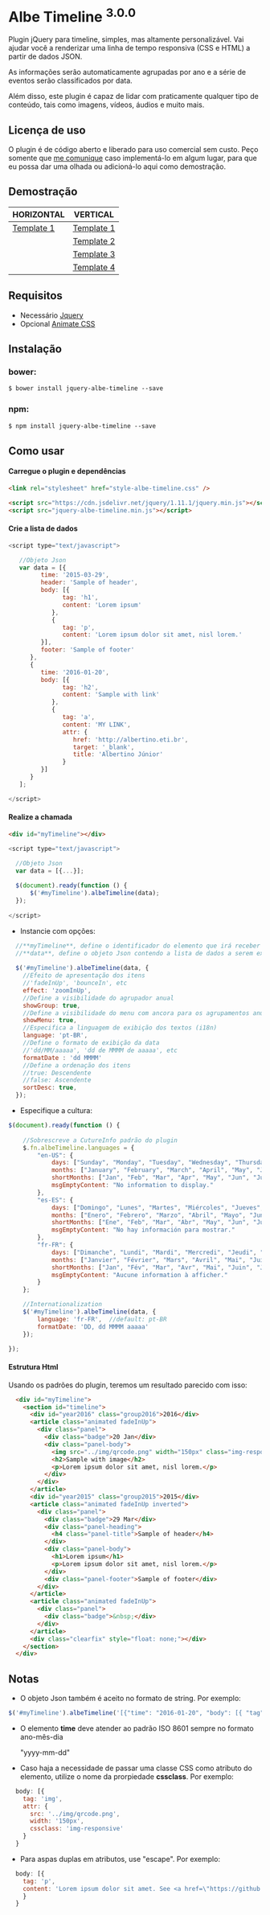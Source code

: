 # Albe Timeline <sup>3.0.0</sup>

Plugin jQuery para timeline, simples, mas altamente personalizável. Vai ajudar você a renderizar uma linha de tempo responsiva (CSS e HTML) a partir de dados JSON. 

As informações serão automaticamente agrupadas por ano e a série de eventos serão classificados por data. 

Além disso, este plugin é capaz de lidar com praticamente qualquer tipo de conteúdo, tais como imagens, vídeos, áudios e muito mais.

## Licença de uso
O plugin é de código aberto e liberado para uso comercial sem custo. Peço somente que [me comunique](http://albertino.eti.br/#collapse5 "contato") caso implementá-lo em algum lugar, para que eu possa dar uma olhada ou adicioná-lo aqui como demostração.

## Demostração
| HORIZONTAL  | VERTICAL |
| ------------- | ------------- |
| [Template 1](http://timeline.albertino.eti.br/templates/horizontal/index.html "Template Horizontal")  | [Template 1](http://timeline.albertino.eti.br/templates/vertical/index.html "Template Vertical")  |
|   | [Template 2](http://timeline.albertino.eti.br/templates/simple/index.html "Template Simples")  |
|   | [Template 3](http://timeline.albertino.eti.br/templates/minimalist/index.html "Template Minimalista")  |
|   | [Template 4](http://timeline.albertino.eti.br/templates/audain/index.html "Template Audain Designs")  |

## Requisitos
* Necessário
[Jquery](https://jquery.com)
* Opcional
[Animate CSS](https://daneden.github.io/animate.css)

## Instalação
### bower:
```html
$ bower install jquery-albe-timeline --save
```
### npm:
```html
$ npm install jquery-albe-timeline --save
```

## Como usar
#### Carregue o plugin e dependências
```html
<link rel="stylesheet" href="style-albe-timeline.css" />

<script src="https://cdn.jsdelivr.net/jquery/1.11.1/jquery.min.js"></script>
<script src="jquery-albe-timeline.min.js"></script>
```
#### Crie a lista de dados
```js
<script type="text/javascript">

   //Objeto Json
   var data = [{
         time: '2015-03-29',
         header: 'Sample of header',
         body: [{
               tag: 'h1',
               content: 'Lorem ipsum'
            },
            {
               tag: 'p',
               content: 'Lorem ipsum dolor sit amet, nisl lorem.'
         }],
         footer: 'Sample of footer'
      },
      {
         time: '2016-01-20',
         body: [{
               tag: 'h2',
               content: 'Sample with link'
            },
            {
               tag: 'a',
               content: 'MY LINK',
               attr: {
                  href: 'http://albertino.eti.br',
                  target: '_blank',
                  title: 'Albertino Júnior'
               }
         }]
      }
   ];

</script>
```
#### Realize a chamada
```html
<div id="myTimeline"></div>
```
```js
<script type="text/javascript">

  //Objeto Json
  var data = [{...}];
   
  $(document).ready(function () {
      $('#myTimeline').albeTimeline(data);
  });
  
</script>
```
* Instancie com opções:
```js
  //**myTimeline**, define o identificador do elemento que irá receber toda a linha de tempo (por exemplo, uma DIV) e deve ser único para cada timeline na página.
  //**data**, define o objeto Json contendo a lista de dados a serem exibidos.
  
  $('#myTimeline').albeTimeline(data, {
    //Efeito de apresentação dos itens
    //'fadeInUp', 'bounceIn', etc
    effect: 'zoomInUp',
    //Define a visibilidade do agrupador anual
    showGroup: true,
    //Define a visibilidade do menu com ancora para os agrupamentos anuais (depende de 'showGroup')
    showMenu: true,
    //Especifica a linguagem de exibição dos textos (i18n)
    language: 'pt-BR',
    //Define o formato de exibição da data
    //'dd/MM/aaaaa', 'dd de MMMM de aaaaa', etc
    formatDate : 'dd MMMM'
    //Define a ordenação dos itens
    //true: Descendente
    //false: Ascendente
    sortDesc: true,
  });
```
* Especifique a cultura:
```js
$(document).ready(function () {
    
    //Sobrescreve a CutureInfo padrão do plugin
    $.fn.albeTimeline.languages = {
        "en-US": {
            days: ["Sunday", "Monday", "Tuesday", "Wednesday", "Thursday", "Friday", "Saturday"],
            months: ["January", "February", "March", "April", "May", "June", "July", "August", "September", "October", "November", "December"],
            shortMonths: ["Jan", "Feb", "Mar", "Apr", "May", "Jun", "Jul", "Aug", "Sep", "Oct", "Nov", "Dec"],
            msgEmptyContent: "No information to display."
        },
        "es-ES": {
            days: ["Domingo", "Lunes", "Martes", "Miércoles", "Jueves", "Viernes", "Sábado"],
            months: ["Enero", "Febrero", "Marzo", "Abril", "Mayo", "Junio", "Julio", "Agosto", "Septiembre", "Octubre", "Noviembre", "Diciembre"],
            shortMonths: ["Ene", "Feb", "Mar", "Abr", "May", "Jun", "Jul", "Ago", "Sep", "Oct", "Nov", "Dic"],
            msgEmptyContent: "No hay información para mostrar."
        },
        "fr-FR": {
            days: ["Dimanche", "Lundi", "Mardi", "Mercredi", "Jeudi", "Vendredi", "Samedi"],
            months: ["Janvier", "Février", "Mars", "Avril", "Mai", "Juin", "Juillet", "Août", "Septembre", "Octobre", "Novembre", "Décembre"],
            shortMonths: ["Jan", "Fév", "Mar", "Avr", "Mai", "Juin", "Juil", "Août", "Sep", "Oct", "Nov", "Déc"],
            msgEmptyContent: "Aucune information à afficher."
        }
    };

    //Internationalization
    $('#myTimeline').albeTimeline(data, {
        language: 'fr-FR',	//default: pt-BR
        formatDate: 'DD, dd MMMM aaaaa'
    });

});
```
#### Estrutura Html
Usando os padrões do plugin, teremos um resultado parecido com isso:
```html
  <div id="myTimeline">
    <section id="timeline">
      <div id="year2016" class="group2016">2016</div>
      <article class="animated fadeInUp">
        <div class="panel">
          <div class="badge">20 Jan</div>
          <div class="panel-body">
            <img src="../img/qrcode.png" width="150px" class="img-responsive">
            <h2>Sample with image</h2>
            <p>Lorem ipsum dolor sit amet, nisl lorem.</p>
          </div>
        </div>
      </article>
      <div id="year2015" class="group2015">2015</div>
      <article class="animated fadeInUp inverted">
        <div class="panel">
          <div class="badge">29 Mar</div>
          <div class="panel-heading">
            <h4 class="panel-title">Sample of header</h4>
          </div>
          <div class="panel-body">
            <h1>Lorem ipsum</h1>
            <p>Lorem ipsum dolor sit amet, nisl lorem.</p>
          </div>
          <div class="panel-footer">Sample of footer</div>
        </div>
      </article>
      <article class="animated fadeInUp">
        <div class="panel">
          <div class="badge">&nbsp;</div>
        </div>
      </article>
      <div class="clearfix" style="float: none;"></div>
    </section>
  </div>
```
## Notas
* O objeto Json também é aceito no formato de string. Por exemplo:
```js
$('#myTimeline').albeTimeline('[{"time": "2016-01-20", "body": [{ "tag": "h1", "content": "Lorem ipsum" }, { "tag": "p", "content": "massa, cursus quisque leo quisque dui." }]}]');
```
  
* O elemento **time** deve atender ao padrão ISO 8601 sempre no formato ano-mês-dia 

  "yyyy-mm-dd"

* Caso haja a necessidade de passar uma classe CSS como atributo do elemento, utilize o nome da prorpiedade **cssclass**. Por exemplo:
```js
  body: [{
    tag: 'img',
    attr: {
      src: '../img/qrcode.png',
      width: '150px',
      cssclass: 'img-responsive'
    }
  }
```

* Para aspas duplas em atributos, use "escape". Por exemplo:
```js
  body: [{
    tag: 'p',
    content: 'Lorem ipsum dolor sit amet. See <a href=\"https://github.com/Albejr/jquery-albe-timeline\" target=\"_blank\">more details</a>'
    }
  }
```
